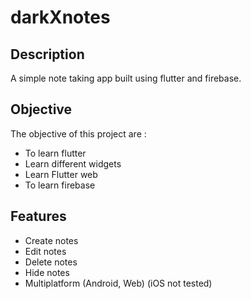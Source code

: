 # darkXnotes

## Description

A simple note taking app built using flutter and firebase.

## Objective

The objective of this project are :

- To learn flutter
- Learn different widgets
- Learn Flutter web
- To learn firebase

## Features

- Create notes
- Edit notes
- Delete notes
- Hide notes
- Multiplatform (Android, Web) (iOS not tested)
